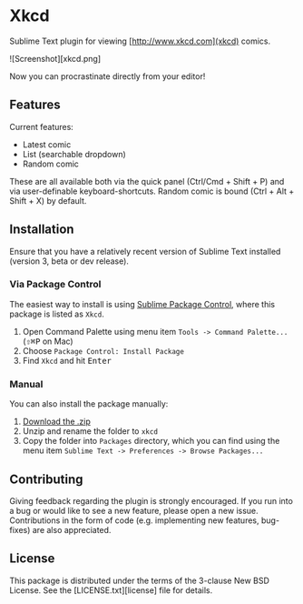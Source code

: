 # Xkcd
Sublime Text plugin for viewing [http://www.xkcd.com](xkcd) comics.

![Screenshot][xkcd.png]

Now you can procrastinate directly from your editor!

## Features
Current features:

* Latest comic
* List (searchable dropdown)
* Random comic

These are all available both via the quick panel (Ctrl/Cmd + Shift + P) and via
user-definable keyboard-shortcuts. Random comic is bound (Ctrl + Alt + Shift + X) by default.

## Installation
Ensure that you have a relatively recent version of Sublime Text installed
(version 3, beta or dev release).

### Via Package Control

The easiest way to install is using [Sublime Package
Control](https://sublime.wbond.net), where this package is listed as `Xkcd`.

1. Open Command Palette using menu item `Tools -> Command Palette...` (<kbd>⇧</kbd><kbd>⌘</kbd><kbd>P</kbd> on Mac)
2. Choose `Package Control: Install Package`
3. Find `Xkcd` and hit <kbd>Enter</kbd>

### Manual

You can also install the package manually:

1. [Download the .zip](https://github.com/eivind88/xkcd/archive/master.zip)
2. Unzip and rename the folder to `xkcd`
3. Copy the folder into `Packages` directory, which you can find using the
    menu item `Sublime Text -> Preferences -> Browse Packages...`

## Contributing
Giving feedback regarding the plugin is strongly encouraged.
If you run into a bug or would like to see a new feature, please open a new issue.
Contributions in the form of code (e.g. implementing new features, bug-fixes)
are also appreciated.

## License
This package is distributed under the terms of the 3-clause New BSD License. See the [LICENSE.txt][license] file for details.

